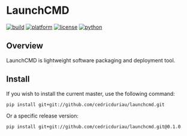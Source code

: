 # LaunchCMD

[![build](https://travis-ci.com/cedricduriau/launchcmd.svg?branch=master)](https://travis-ci.com/cedricduriau/launchcmd)
[![platform](https://img.shields.io/badge/platform-linux--64-lightgrey.svg)](https://img.shields.io/badge/platform-linux--64-lightgrey.svg)
[![license](https://img.shields.io/badge/license-GPLv3-green.svg)](https://img.shields.io/badge/license-GPLv3-green.svg)
[![python](https://img.shields.io/badge/python-3.6-blue.svg)](https://img.shields.io/badge/python-3.6-blue.svg)

## Overview

LaunchCMD is lightweight software packaging and deployment tool.

## Install

If you wish to install the current master, use the following command:

`pip install git+git://github.com/cedricduriau/launchcmd.git`

Or a specific release version:

`pip install git+git://github.com/cedricduriau/launchcmd.git@0.1.0`
